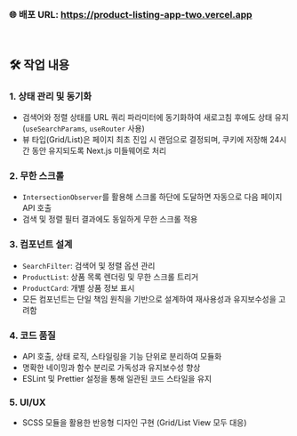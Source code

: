 
<br />

### 🌐 배포 URL: https://product-listing-app-two.vercel.app

<br />

## 🛠️ 작업 내용

### 1. 상태 관리 및 동기화
- 검색어와 정렬 상태를 URL 쿼리 파라미터에 동기화하여 새로고침 후에도 상태 유지 (`useSearchParams`, `useRouter` 사용)
- 뷰 타입(Grid/List)은 페이지 최초 진입 시 랜덤으로 결정되며, 쿠키에 저장해 24시간 동안 유지되도록 Next.js 미들웨어로 처리

### 2. 무한 스크롤
- `IntersectionObserver`를 활용해 스크롤 하단에 도달하면 자동으로 다음 페이지 API 호출
- 검색 및 정렬 필터 결과에도 동일하게 무한 스크롤 적용

### 3. 컴포넌트 설계
- `SearchFilter`: 검색어 및 정렬 옵션 관리
- `ProductList`: 상품 목록 렌더링 및 무한 스크롤 트리거
- `ProductCard`: 개별 상품 정보 표시
- 모든 컴포넌트는 단일 책임 원칙을 기반으로 설계하여 재사용성과 유지보수성을 고려함

### 4. 코드 품질
- API 호출, 상태 로직, 스타일링을 기능 단위로 분리하여 모듈화
- 명확한 네이밍과 함수 분리로 가독성과 유지보수성 향상
- ESLint 및 Prettier 설정을 통해 일관된 코드 스타일을 유지

### 5. UI/UX
- SCSS 모듈을 활용한 반응형 디자인 구현 (Grid/List View 모두 대응)
